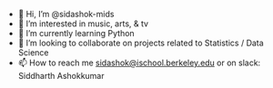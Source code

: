 - 👋 Hi, I’m @sidashok-mids
- 👀 I’m interested in music, arts, & tv
- 🌱 I’m currently learning Python
- 💞️ I’m looking to collaborate on projects related to Statistics / Data Science
- 📫 How to reach me sidashok@ischool.berkeley.edu or on slack: Siddharth Ashokkumar

<!---
sidashok-mids/sidashok-mids is a ✨ special ✨ repository because its `README.md` (this file) appears on your GitHub profile.
You can click the Preview link to take a look at your changes.
--->
